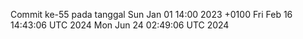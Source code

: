 Commit ke-55 pada tanggal Sun Jan 01 14:00 2023 +0100
Fri Feb 16 14:43:06 UTC 2024
Mon Jun 24 02:49:06 UTC 2024
